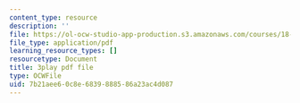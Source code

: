 ```yaml
---
content_type: resource
description: ''
file: https://ol-ocw-studio-app-production.s3.amazonaws.com/courses/18-03sc-differential-equations-fall-2011/7b21aee60c8e6839888586a23ac4d087_2SuTN8rpe4I.pdf
file_type: application/pdf
learning_resource_types: []
resourcetype: Document
title: 3play pdf file
type: OCWFile
uid: 7b21aee6-0c8e-6839-8885-86a23ac4d087
---
```

